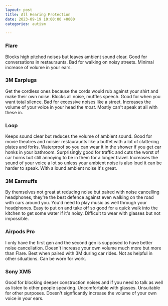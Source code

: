 ```yaml
---
layout: post
title: All Hearing Protection
date: 2023-09-19 10:00:00 +0000
categories: autism

---
```

### Flare
Blocks high pitched noises but leaves ambient sound clear.
Good for conversations in restauraunts.
Bad for walking on noisy streets.
Minimal increase of volume in your ears.

### 3M Earplugs
Get the cordless ones because the cords would rub against your shirt and make their own noise.
Blocks all noise, muffles speech.
Good for when you want total silence.
Bad for excessive noises like a street.
Increases the volume of your voice in your head the _most_. Mostly can't speak at all with these in.

### Loop
Keeps sound clear but reduces the volume of ambient sound. Good for movie theatres and noisier restauraunts like a buffet with a lot of clattering plates and forks.
Waterproof so you can wear it in the shower if you get car honks in your bathroom.
Surprisingly good for traffic and cuts the worst of car horns but still annoying to be in them for a longer travel.
Increases the sound of your voice a lot so unless your ambient noise is also loud it can be harder to speak. With a lound ambient noise it's great.

### 3M Earmuffs
By themselves not great at reducing noise but paired with noise cancelling headphones, they're the best defence against even walking on the road with cars around you. You'd need to play music as well through your headphones.
Easy to put on and take off so good for a quick walk into the kitchen to get some water if it's noisy.
Difficult to wear with glasses but not impossible.

### Airpods Pro
I only have the first gen and the second gen is supposed to have better noise cancellation. Doesn't increase your own volume much more but more than Flare.
Best when paired with 3M during car rides. Not as helpful in other situations.
Can be worn for work.

### Sony XM5
Good for blocking deeper construction noises and if you need to talk as well as listen to other people speaking. Uncomfortable with glasses.
Unsuitable for other purposes. Doesn't signficantly increase the volume of your own voice in your ears.
